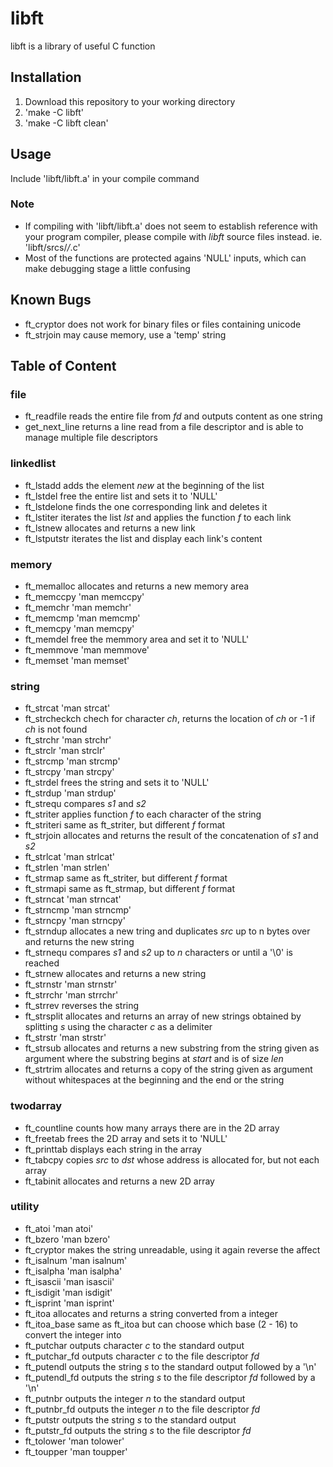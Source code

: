 # libft
libft is a library of useful C function

## Installation
1. Download this repository to your working directory
2. 'make -C libft'
3. 'make -C libft clean'

## Usage
Include 'libft/libft.a' in your compile command

### Note
- If compiling with 'libft/libft.a' does not seem to establish reference with your program compiler, please compile with _libft_ source files instead. ie. 'libft/srcs/*/*.c'
- Most of the functions are protected agains 'NULL' inputs, which can make debugging stage a little confusing

## Known Bugs
- ft_cryptor does not work for binary files or files containing unicode
- ft_strjoin may cause memory, use a 'temp' string

## Table of Content

### file
- ft_readfile reads the entire file from _fd_ and outputs content as one string
- get_next_line returns a line read from a file descriptor and is able to manage multiple file descriptors

### linkedlist
- ft_lstadd adds the element _new_ at the beginning of the list
- ft_lstdel free the entire list and sets it to 'NULL'
- ft_lstdelone finds the one corresponding link and deletes it
- ft_lstiter iterates the list _lst_ and applies the function _f_ to each link
- ft_lstnew allocates and returns a new link
- ft_lstputstr iterates the list and display each link's content

### memory
- ft_memalloc allocates and returns a new memory area
- ft_memccpy 'man memccpy'
- ft_memchr 'man memchr'
- ft_memcmp 'man memcmp'
- ft_memcpy 'man memcpy'
- ft_memdel free the memmory area and set it to 'NULL'
- ft_memmove 'man memmove'
- ft_memset 'man memset'

### string
- ft_strcat 'man strcat'
- ft_strcheckch chech for character _ch_, returns the location of _ch_ or -1 if _ch_ is not found
- ft_strchr 'man strchr'
- ft_strclr 'man strclr'
- ft_strcmp 'man strcmp'
- ft_strcpy 'man strcpy'
- ft_strdel frees the string and sets it to 'NULL'
- ft_strdup 'man strdup'
- ft_strequ compares _s1_ and _s2_
- ft_striter applies function _f_ to each character of the string
- ft_striteri same as ft_striter, but different _f_ format
- ft_strjoin allocates and returns the result of the concatenation of _s1_ and _s2_
- ft_strlcat 'man strlcat'
- ft_strlen 'man strlen'
- ft_strmap same as ft_striter, but different _f_ format
- ft_strmapi same as ft_strmap, but different _f_ format
- ft_strncat 'man strncat'
- ft_strncmp 'man strncmp'
- ft_strncpy 'man strncpy'
- ft_strndup allocates a new tring and duplicates _src_ up to n bytes over and returns the new string
- ft_strnequ compares _s1_ and _s2_ up to _n_ characters or until a '\0' is reached
- ft_strnew allocates and returns a new string
- ft_strnstr 'man strnstr'
- ft_strrchr 'man strrchr'
- ft_strrev reverses the string
- ft_strsplit allocates and returns an array of new strings obtained by splitting _s_ using the character _c_ as a delimiter
- ft_strstr 'man strstr'
- ft_strsub allocates and returns a new substring from the string given as argument where the substring begins at _start_ and is of size _len_
- ft_strtrim allocates and returns a copy of the string given as argument without whitespaces at the beginning and the end or the string

### twodarray
- ft_countline counts how many arrays there are in the 2D array
- ft_freetab frees the 2D array and sets it to 'NULL'
- ft_printtab displays each string in the array
- ft_tabcpy copies _src_ to _dst_ whose address is allocated for, but not each array
- ft_tabinit allocates and returns a new 2D array

### utility
- ft_atoi 'man atoi'
- ft_bzero 'man bzero'
- ft_cryptor makes the string unreadable, using it again reverse the affect
- ft_isalnum 'man isalnum'
- ft_isalpha 'man isalpha'
- ft_isascii 'man isascii'
- ft_isdigit 'man isdigit'
- ft_isprint 'man isprint'
- ft_itoa allocates and returns a string converted from a integer
- ft_itoa_base same as ft_itoa but can choose which base (2 - 16) to convert the integer into
- ft_putchar outputs character _c_ to the standard output
- ft_putchar_fd outputs character _c_ to the file descriptor _fd_
- ft_putendl outputs the string _s_ to the standard output followed by a '\n'
- ft_putendl_fd outputs the string _s_ to the file descriptor _fd_ followed by a '\n'
- ft_putnbr outputs the integer _n_ to the standard output
- ft_putnbr_fd outputs the integer _n_ to the file descriptor _fd_
- ft_putstr outputs the string _s_ to the standard output
- ft_putstr_fd outputs the string _s_ to the file descriptor _fd_
- ft_tolower 'man tolower'
- ft_toupper 'man toupper'
